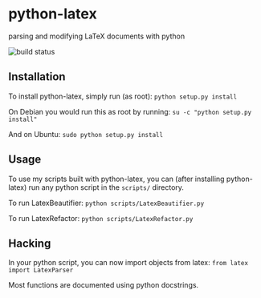 python-latex
============

parsing and modifying LaTeX documents with python

![build status](https://secure.travis-ci.org/omnidan/python-latex.png?branch=master)


Installation
------------

To install python-latex, simply run (as root):
`python setup.py install`

On Debian you would run this as root by running:
`su -c "python setup.py install"`

And on Ubuntu:
`sudo python setup.py install`


Usage
-----

To use my scripts built with python-latex, you can (after installing python-latex) run any python script in the `scripts/` directory.

To run LatexBeautifier: `python scripts/LatexBeautifier.py`

To run LatexRefactor: `python scripts/LatexRefactor.py`


Hacking
-------

In your python script, you can now import objects from latex: `from latex import LatexParser`

Most functions are documented using python docstrings.
